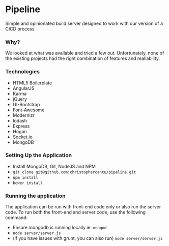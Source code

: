 # Pipeline 

Simple and opinionated build server designed to work with our version of a CICD process.  

### Why?

We looked at what was available and tried a few out. Unfortunately, none of the existing projects had the right combination of features and realiability.  

### Technologies

* HTML5 Boilerplate
* AngularJS
* Karma
* jQuery
* UI-Bootstrap
* Font-Awesome
* Modernizr
* lodash
* Express
* Hogan
* Socket.io
* MongoDB

### Setting Up the Application

* Install MongoDB, Git, NodeJS and NPM
* `git clone git@github.com:christophercantu/pipeline.git`
* `npm install`
* `bower install`

### Running the application
The application can be run with front-end code only or also run the server code.  To run both the front-end and server code, use the following command:

* Ensure mongodb is running locally ie: `mongod`
* `node server/server.js`
* (if you have issues with grunt, you can also run) `node server/server.js`
